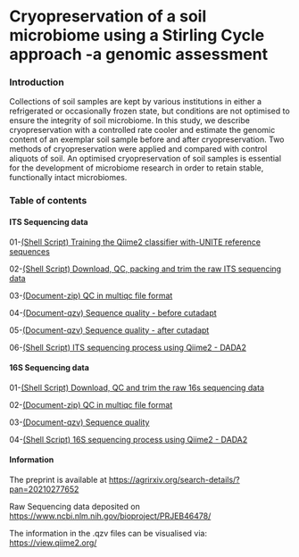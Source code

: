 # Cryopreservation of a soil microbiome using a Stirling Cycle approach -a genomic assessment

### Introduction
Collections of soil samples are kept by various institutions in either a refrigerated or occasionally frozen state, but conditions are not optimised to ensure the integrity of soil microbiome. In this study, we describe cryopreservation with a controlled rate cooler and estimate the genomic content of an exemplar soil sample before and after cryopreservation. Two methods of cryopreservation were applied and compared with control aliquots of soil. An optimised cryopreservation of soil samples is essential for the development of microbiome research in order to retain stable, functionally intact microbiomes.

### Table of contents
#### ITS Sequencing data
01-[(Shell Script) Training the Qiime2 classifier with-UNITE reference sequences](https://github.com/paytonyau/Cryopreservation-Stirling-Cycle/ITS-UNITE-Rep-Seq.sh)

02-[(Shell Script) Download, QC, packing and trim the raw ITS sequencing data](https://github.com/paytonyau/Cryopreservation-Stirling-Cycle/ITS-pre-processing.sh)

03-[(Document-zip) QC in multiqc file format](https://github.com/paytonyau/Cryopreservation-Stirling-Cycle/ITS-multiqc.zip)

04-[(Document-qzv) Sequence quality - before cutadapt](https://github.com/paytonyau/Cryopreservation-Stirling-Cycle/)

05-[(Document-qzv) Sequence quality - after cutadapt](https://github.com/paytonyau/Cryopreservation-Stirling-Cycle/ITS-trimmed-demux.qzv)

06-[(Shell Script) ITS sequencing process using Qiime2 - DADA2](https://github.com/paytonyau/Cryopreservation-Stirling-Cycle/ITS-DADA2.sh)

#### 16S Sequencing data
01-[(Shell Script) Download, QC and trim the raw 16s sequencing data](https://github.com/paytonyau/Cryopreservation-Stirling-Cycle/16S-pre-processing.sh)

02-[(Document-zip) QC in multiqc file format](https://github.com/paytonyau/Cryopreservation-Stirling-Cycle/16s-multiqc.zip)

03-[(Document-qzv) Sequence quality](https://github.com/paytonyau/Cryopreservation-Stirling-Cycle/16s-demux.qzv)

04-[(Shell Script) 16S sequencing process using Qiime2 - DADA2](https://github.com/paytonyau/Cryopreservation-Stirling-Cycle/16s-DADA2.sh)


####  Information
The preprint is available at https://agrirxiv.org/search-details/?pan=20210277652

Raw Sequencing data deposited on https://www.ncbi.nlm.nih.gov/bioproject/PRJEB46478/

The information in the .qzv files can be visualised via: https://view.qiime2.org/
